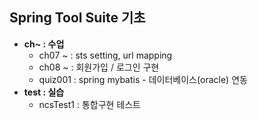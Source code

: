 ## Spring Tool Suite 기초

- **ch~ : 수업**
  - ch07 ~ : sts setting, url mapping
  - ch08 ~ : 회원가입 / 로그인 구현 
  - quiz001 : spring mybatis - 데이터베이스(oracle) 연동
- **test : 실습**
  - ncsTest1 : 통합구현 테스트